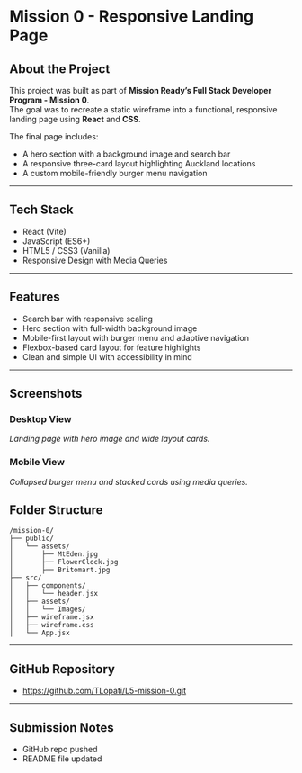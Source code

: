# Mission 0 - Responsive Landing Page

##  About the Project

This project was built as part of **Mission Ready’s Full Stack Developer Program - Mission 0**.  
The goal was to recreate a static wireframe into a functional, responsive landing page using **React** and **CSS**.

The final page includes:
- A hero section with a background image and search bar
- A responsive three-card layout highlighting Auckland locations
- A custom mobile-friendly burger menu navigation

---

##  Tech Stack

- React (Vite)
- JavaScript (ES6+)
- HTML5 / CSS3 (Vanilla)
- Responsive Design with Media Queries

---

##  Features

-  Search bar with responsive scaling
-  Hero section with full-width background image
-  Mobile-first layout with burger menu and adaptive navigation
-  Flexbox-based card layout for feature highlights
-  Clean and simple UI with accessibility in mind

---

##  Screenshots

###  Desktop View  
*Landing page with hero image and wide layout cards.*

###  Mobile View  
*Collapsed burger menu and stacked cards using media queries.*

##  Folder Structure

```
/mission-0/
├── public/
│   └── assets/
│       ├── MtEden.jpg
│       ├── FlowerClock.jpg
│       ├── Britomart.jpg
├── src/
│   ├── components/
│   │   └── header.jsx
│   ├── assets/
│   │   └── Images/
│   ├── wireframe.jsx
│   ├── wireframe.css
│   └── App.jsx
```

---

##  GitHub Repository

- https://github.com/TLopati/L5-mission-0.git

---

##  Submission Notes

- GitHub repo pushed   
- README file updated   